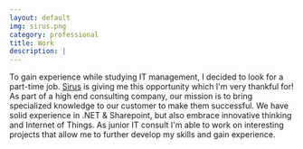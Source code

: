 ```yaml
---
layout: default
img: sirus.png
category: professional
title: Work
description: |
---
```


To gain experience while studying IT management, I decided to look for a part-time job. <a href="http://www.sirus.be">Sirus</a> is giving me this opportunity which I'm very thankful for!
As part of a high end consulting company, our mission is to bring specialized knowledge to our customer to make them successful. We have solid experience in .NET & Sharepoint, but also embrace innovative thinking and Internet of Things. 
As junior IT consult I'm able to work on interesting projects that allow me to further develop my skills and gain experience.